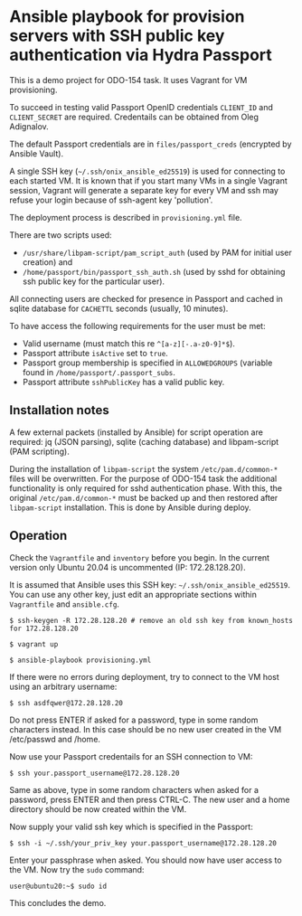 # Ansible playbook for provision servers with SSH public key authentication via Hydra Passport

This is a demo project for ODO-154 task. It uses Vagrant for VM provisioning. 

To succeed in testing valid Passport OpenID credentials `CLIENT_ID` and `CLIENT_SECRET` are required.
Credentails can be obtained from Oleg Adignalov.

The default Passport credentials are in `files/passport_creds` (encrypted by Ansible Vault).

A single SSH key (`~/.ssh/onix_ansible_ed25519`) is used for connecting to each started VM. It is known that if you start many VMs in a single Vagrant session, Vagrant will generate a separate key for every VM and ssh may refuse your login because of ssh-agent key 'pollution'.

The deployment process is described in `provisioning.yml` file.

There are two scripts used:
- `/usr/share/libpam-script/pam_script_auth` (used by PAM for initial user creation) and
- `/home/passport/bin/passport_ssh_auth.sh` (used by sshd for obtaining ssh public key for the particular user).

All connecting users are checked for presence in Passport and cached in sqlite database for `CACHETTL` seconds (usually, 10 minutes).

To have access the following requirements for the user must be met:
- Valid username (must match this re `^[a-z][-.a-z0-9]*$`).
- Passport attribute `isActive` set to `true`.
- Passport group membership is specified in `ALLOWEDGROUPS` (variable found in `/home/passport/.passport_subs`.
- Passport attribute `sshPublicKey` has a valid public key.

## Installation notes

A few external packets (installed by Ansible) for script operation are required: jq (JSON parsing), sqlite (caching database) and libpam-script (PAM scripting).

During the installation of `libpam-script` the system `/etc/pam.d/common-*` files will be overwritten. For the purpose of ODO-154 task the additional functionality is only required for sshd authentication phase. With this, the original `/etc/pam.d/common-*` must be backed up and then restored after `libpam-script` installation. This is done by Ansible during deploy.

## Operation

Check the `Vagrantfile` and `inventory` before you begin.
In the current version only Ubuntu 20.04 is uncommented (IP: 172.28.128.20).

It is assumed that Ansible uses this SSH key: `~/.ssh/onix_ansible_ed25519`. You can use any other key, just edit an appropriate sections within `Vagrantfile` and `ansible.cfg`.

```
$ ssh-keygen -R 172.28.128.20 # remove an old ssh key from known_hosts for 172.28.128.20

$ vagrant up

$ ansible-playbook provisioning.yml
```

If there were no errors during deployment, try to connect to the VM host using an arbitrary username:

```
$ ssh asdfqwer@172.28.128.20
```

Do not press ENTER if asked for a password, type in some random characters instead.
In this case should be no new user created in the VM /etc/passwd and /home.

Now use your Passport credentails for an SSH connection to VM:

```
$ ssh your.passport_username@172.28.128.20
```

Same as above, type in some random characters when asked for a password, press ENTER and then press CTRL-C.
The new user and a home directory should be now created within the VM.

Now supply your valid ssh key which is specified in the Passport:

```
$ ssh -i ~/.ssh/your_priv_key your.passport_username@172.28.128.20
```

Enter your passphrase when asked. You should now have user access to the VM. Now try the `sudo` command:

```
user@ubuntu20:~$ sudo id
```

This concludes the demo.

